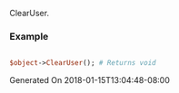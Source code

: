 ClearUser.
### Example

```perl

$object->ClearUser(); # Returns void
```


Generated On 2018-01-15T13:04:48-08:00